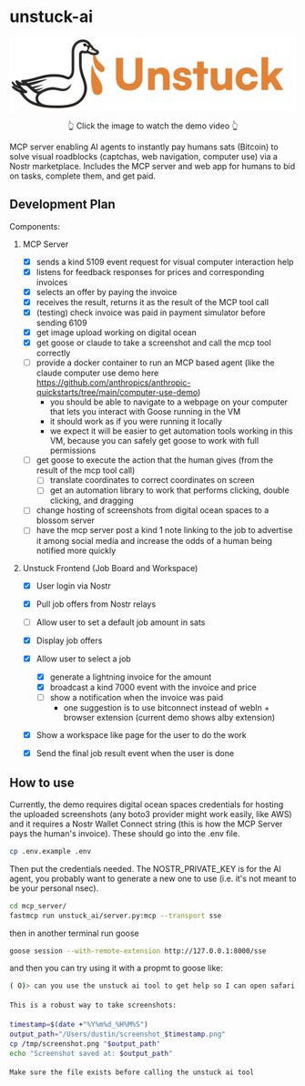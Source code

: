# unstuck-ai

<div align="center">
  <a href="https://unstuck-goose.nyc3.cdn.digitaloceanspaces.com/Screen%20Recording%202025-05-17%20at%204.52.34%E2%80%AFPM.MOV">
    <img src="frontend/public/unstuckgoose.png" alt="Unstuck AI Demo Video" width="600">
  </a>
  <p>👆 Click the image to watch the demo video 👆</p>
</div>

MCP server enabling AI agents to instantly pay humans sats (Bitcoin) to solve visual roadblocks (captchas, web navigation, computer use) via a Nostr marketplace. Includes the MCP server and web app for humans to bid on tasks, complete them, and get paid.

## Development Plan

Components:

1. MCP Server

    - [x] sends a kind 5109 event request for visual computer interaction help
    - [x] listens for feedback responses for prices and corresponding invoices
    - [x] selects an offer by paying the invoice
    - [x] receives the result, returns it as the result of the MCP tool call
    - [x] (testing) check invoice was paid in payment simulator before sending 6109
    - [x] get image upload working on digital ocean
    - [x] get goose or claude to take a screenshot and call the mcp tool correctly
    - [ ] provide a docker container to run an MCP based agent (like the claude computer use demo here https://github.com/anthropics/anthropic-quickstarts/tree/main/computer-use-demo)
      - you should be able to navigate to a webpage on your computer that lets you interact with Goose running in the VM
      - it should work as if you were running it locally
      - we expect it will be easier to get automation tools working in this VM, because you can safely get goose to work with full permissions
    - [ ] get goose to execute the action that the human gives (from the result of the mcp tool call)
        - [ ] translate coordinates to correct coordinates on screen
        - [ ] get an automation library to work that performs clicking, double clicking, and dragging
    - [ ] change hosting of screenshots from digital ocean spaces to a blossom server
    - [ ] have the mcp server post a kind 1 note linking to the job to advertise it among social media and increase the odds of a human being notified more quickly

2. Unstuck Frontend (Job Board and Workspace)
    - [x] User login via Nostr
    - [x] Pull job offers from Nostr relays
    - [ ] Allow user to set a default job amount in sats
    - [x] Display job offers
    - [x] Allow user to select a job
        - [x] generate a lightning invoice for the amount
        - [x] broadcast a kind 7000 event with the invoice and price
        - [ ] show a notification when the invoice was paid
            - one suggestion is to use bitconnect instead of webln + browser extension (current demo shows alby extension)
    - [x] Show a workspace like page for the user to do the work
    - [x] Send the final job result event when the user is done

 
 ## How to use

Currently, the demo requires digital ocean spaces credentials for hosting the uploaded screenshots (any boto3 provider might work easily, like AWS) and it requires a Nostr Wallet Connect string (this is how the MCP Server pays the human's invoice). These should go into the .env file.

```bash
cp .env.example .env
```

Then put the credentials needed. The NOSTR_PRIVATE_KEY is for the AI agent, you probably want to generate a new one to use (i.e. it's not meant to be your personal nsec).

 ```bash
 cd mcp_server/
 fastmcp run unstuck_ai/server.py:mcp --transport sse
 ```

 then in another terminal run goose

 ```bash
 goose session --with-remote-extension http://127.0.0.1:8000/sse
 ```

and then you can try using it with a propmt to goose like:

```bash
( O)> can you use the unstuck ai tool to get help so I can open safari on my machine? First take a screenshot of my screen, save it and print the file path, and then give that file path when you call the tool. There are lots of screenshots, so make sure you save the screenshot with a timestamp and record that timestamp so you use the right screenshot

This is a robust way to take screenshots:

timestamp=$(date +"%Y%m%d_%H%M%S")
output_path="/Users/dustin/screenshot_$timestamp.png"
cp /tmp/screenshot.png "$output_path"
echo "Screenshot saved at: $output_path"

Make sure the file exists before calling the unstuck ai tool
```
